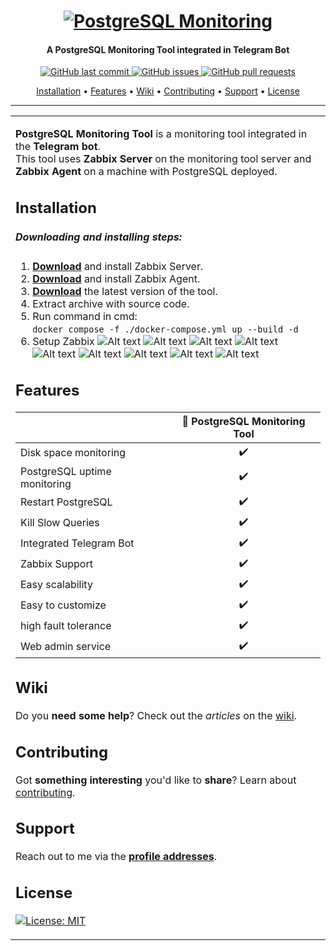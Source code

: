<h1 align="center">
  <a href="https://github.com/nobdefender/postgresql_monitoring"><img src="https://raw.githubusercontent.com/nobdefender/postgresql_monitoring/main/logo.png" alt="PostgreSQL Monitoring"></a>
</h1>

<h4 align="center">A PostgreSQL Monitoring Tool integrated in Telegram Bot</h4>

<p align="center">
    <a href="https://github.com/nobdefender/postgresql_monitoring/commits">
    <img src="https://img.shields.io/github/last-commit/nobdefender/postgresql_monitoring.svg?style=flat-square&logo=github&logoColor=white"
         alt="GitHub last commit">
    <a href="https://github.com/nobdefender/postgresql_monitoring/issues">
    <img src="https://img.shields.io/github/issues-raw/nobdefender/postgresql_monitoring.svg?style=flat-square&logo=github&logoColor=white"
         alt="GitHub issues">
    <a href="https://github.com/nobdefender/postgresql_monitoring/pulls">
    <img src="https://img.shields.io/github/issues-pr-raw/nobdefender/postgresql_monitoring.svg?style=flat-square&logo=github&logoColor=white"
         alt="GitHub pull requests">
</p>
      
<p align="center">
  <a href="#installation">Installation</a> •
  <a href="#features">Features</a> •
  <a href="#wiki">Wiki</a> •
  <a href="#contributing">Contributing</a> •
  <a href="#support">Support</a> •
  <a href="#license">License</a>
</p>

---

<table>
<tr>
<td>
  
**PostgreSQL Monitoring Tool** is a monitoring tool integrated in the **Telegram bot**. <br />
This tool uses **Zabbix Server** on the monitoring tool server and **Zabbix Agent** on a machine with PostgreSQL deployed.

## Installation

##### Downloading and installing steps:

1. **[Download](https://www.zabbix.com/download)** and install Zabbix Server.
2. **[Download](https://www.zabbix.com/download_agents)** and install Zabbix Agent.
3. **[Download](https://github.com/nobdefender/postgresql_monitoring/archive/refs/tags/release.zip)** the latest version of the tool.
4. Extract archive with source code.
5. Run command in cmd: <br /> `docker compose -f ./docker-compose.yml up --build -d`
6. Setup Zabbix
![Alt text](ZabbixServer/RestartPostgresScript.png?raw=true)
![Alt text](ZabbixServer/MediaType.png?raw=true)
![Alt text](ZabbixServer/ActionPostgresDown1.png?raw=true)
![Alt text](ZabbixServer/ActionPostgresDown2.png?raw=true)
![Alt text](ZabbixServer/ActionRestartPostgres1.png?raw=true)
![Alt text](ZabbixServer/ActionRestartPostgres2.png?raw=true)
![Alt text](ZabbixServer/TriggerPostgresDown.png?raw=true)
![Alt text](ZabbixServer/ItemRestartPostgres.png?raw=true)
![Alt text](ZabbixServer/TriggerRestartPostgres.png?raw=true)

## Features

|                              | 🔰 PostgreSQL Monitoring Tool |
| ---------------------------- | :---------------------------: |
| Disk space monitoring        |              ✔️               |
| PostgreSQL uptime monitoring |              ✔️               |
| Restart PostgreSQL           |              ✔️               |
| Kill Slow Queries            |              ✔️               |
| Integrated Telegram Bot      |              ✔️               |
| Zabbix Support               |              ✔️               |
| Easy scalability             |              ✔️               |
| Easy to customize            |              ✔️               |
| high fault tolerance         |              ✔️               |
| Web admin service            |              ✔️               |

## Wiki

Do you **need some help**? Check out the _articles_ on the [wiki](https://github.com/nobdefender/postgresql_monitoring/wiki/).

## Contributing

Got **something interesting** you'd like to **share**? Learn about [contributing](https://docs.github.com/en/get-started/quickstart/contributing-to-projects).

## Support

Reach out to me via the **[profile addresses](https://github.com/nobdefender)**.

## License

[![License: MIT](https://img.shields.io/badge/License-MIT-lightgrey.svg)](https://opensource.org/license/mit/)
